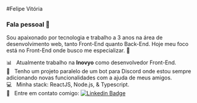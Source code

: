 #Felipe Vitória

### Fala pessoal 👋
Sou apaixonado por tecnologia e trabalho a 3 anos na área de desenvolvimento web, tanto Front-End quanto Back-End.
Hoje meu foco está no Front-End onde busco me especializar. :muscle:

:bar_chart: &nbsp; Atualmente trabalho na **Inovyo** como desenvolvedor Front-End.
<br/> 🤖 &nbsp; Tenho um projeto paralelo de um bot para Discord onde estou sempre adicionando novas funcionalidades com a ajuda de meus amigos.
<br/> :computer: &nbsp; Minha stack: ReactJS, Node.js, & Typescript.
<br/> :email: &nbsp; Entre em contato comigo: [![Linkedin Badge](https://img.shields.io/badge/-FelipeVitória-blue?style=flat-square&logo=Linkedin&logoColor=white&link=https://www.linkedin.com/in/felipervitoria/)](https://www.linkedin.com/in/felipervitoria/) 
